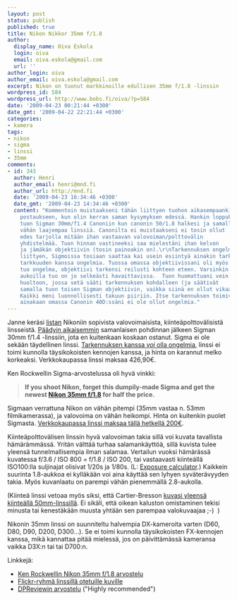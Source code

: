 ```yaml
---
layout: post
status: publish
published: true
title: Nikon Nikkor 35mm f/1.8
author:
  display_name: Oiva Eskola
  login: oiva
  email: oiva.eskola@gmail.com
  url: ''
author_login: oiva
author_email: oiva.eskola@gmail.com
excerpt: Nikon on tuonut markkinoille edullisen 35mm f/1.8 -linssin
wordpress_id: 584
wordpress_url: http://www.bobs.fi/oiva/?p=584
date: '2009-04-23 00:21:44 +0300'
date_gmt: '2009-04-22 22:21:44 +0300'
categories:
- kamera
tags:
- nikon
- sigma
- linssi
- 35mm
comments:
- id: 343
  author: Henri
  author_email: henri@mnd.fi
  author_url: http://mnd.fi
  date: '2009-04-23 16:34:46 +0300'
  date_gmt: '2009-04-23 14:34:46 +0300'
  content: "Kommentoin muistaakseni tähän liittyen tuohon aikasempaankin
    postaukseen, kun olin kerran saman kysymyksen edessä. Hankin loppukesästä
    tuon Sigman 30mm/f1.4 Canoniin kun canonin 50/1.8 halkesi ja samalla kaipasin
    vähän laajempaa linssiä. Canonilta ei muistaakseni ei tosin ollut
    edes tarjolla mitään ihan vastaavan valovoiman/polttovälin
    yhdistelmää. Tuon hinnan vastineeksi saa mielestäni ihan kelvon
    ja jämäkän objektiivin (tosin painoakin on).\r\nTarkennuksen ongelmiin
    liittyen, Sigmoissa tosiaan saattaa kai usein esiintyä ainakin tarkennuksen
    tarkkuuden kanssa ongelmia. Tuossa omassa objektiivissani oli myös juurikin
    tuo ongelma, objektiivi tarkensi reilusti kohteen eteen. Varsinkin suurimmilla
    aukoilla tuo on jo selkeästi havaittavissa.  Tuon huomattuani vein objektiivin
    huoltoon, jossa setä sääti tarkennuksen kohdalleen (ja säätivät
    samalla tuon toisen Sigman objektiivin, vaikka siinä en ollut vikaa huomannut).
    Kaikki meni luonnollisesti takuun piiriin. Itse tarkennuksen toimivuuden kanssa
    ainakaan omassa Canonin 40D:ssäni ei ole ollut ongelmia."
---
```

<p>Janne keräsi <a href="http://jaukia.kapsi.fi/kuutio/muuta/nikonlinssi/nikon-linssi.html">listan</a> Nikoniin sopivista valovoimaisista, kiinteäpolttovälisistä linsseistä. <a title="Mikä linssi digijärkkärille: osa 2" href="http://oivaeskola.fi/2008/03/28/mika-linssi-digijarkkarille-osa-2/">Päädyin aikaisemmin</a> samanlaisen pohdinnan jälkeen Sigman 30mm f/1.4 -linssiin, jota en kuitenkaan koskaan ostanut. Sigma ei ole sekään täydellinen linssi. <a href="http://www.kenrockwell.com/sigma/30mm-f14.htm#focus">Tarkennuksen kanssa <em>voi</em> olla ongelmia</a>, linssi ei toimi kunnolla täysikokoisten kennojen kanssa, ja hinta on karannut melko korkeaksi. Verkkokaupassa linssi maksaa 426,90&euro;.</p>
<p>Ken Rockwellin Sigma-arvostelussa oli hyvä vinkki:</p>
<blockquote><p><strong>If you shoot Nikon, forget this dumpily-made Sigma and get the newest <a href="http://www.kenrockwell.com/nikon/35mm-f18.htm">Nikon 35mm f/1.8</a> for half the price.</strong></p></blockquote>
<p>Sigmaan verrattuna Nikon on vähän pitempi (35mm vastaa n. 53mm filmikamerassa), ja valovoima on vähän heikompi. Hinta on kuitenkin puolet Sigmasta. <a title="Verkkokauppa:Nikon Nikkor AF-S DX 35mm f/1.8G " href="http://www.verkkokauppa.com/popups/prodinfo.php?id=2110">Verkkokaupassa linssi maksaa tällä hetkellä 200&euro;</a>.</p>
<p>Kiinteäpolttovälisen linssin hyvä valovoiman takia sillä voi kuvata tavallista hämärämmässä. Yritän välttää turhaa salamankäyttöä, sillä kuvista tulee yleensä tunnelmallisempia ilman salamaa. Vertailun vuoksi hämärässä kuvatessa f/3.6 / ISO 800 = f/1.8 / ISO 200, tai vastaavasti kiinteällä ISO100:lla suljinajat olisivat 1/20s ja 1/80s. (L: <a href="http://www.robert-barrett.com/photo/exposure_calculator.html">Exposure calculator</a>.) Kaikkein suurinta 1.8-aukkoa ei kylläkään voi aina käyttää sen lyhyen syväterävyyden takia. Myös kuvanlaatu on parempi vähän pienemmällä 2.8-aukolla.</p>
<p>(Kiinteä linssi vetoaa myös siksi, että Cartier-Bresson <a title="Wikipedia: Henri Cartier-Bresson - Technique" href="http://en.wikipedia.org/wiki/Henri_Cartier-Bresson#Technique">kuvasi yleensä kiinteällä 50mm-linssillä</a>. Ei sikäli, että oikean kaluston omistaminen tekisi minusta tai kenestäkään muusta yhtään sen parempaa valokuvaajaa ;-)&nbsp; )</p>
<p>Nikonin 35mm linssi on suunniteltu halvempia DX-kameroita varten (D60, D80, D90, D200, D300...). Se ei toimi kunnolla täysikokoisten FX-kennojen kanssa, mikä kannattaa pitää mielessä, jos on päivittämässä kameransa vaikka D3X:n tai tai D700:n.</p>
<p>Linkkejä:</p>
<ul>
<li><a href="http://www.kenrockwell.com/nikon/35mm-f18.htm">Ken Rockwellin Nikon 35mm f/1.8 arvostelu</a></li>
<li><a href="http://www.flickr.com/groups/afsnikkor35mm18/">Flickr-ryhmä linssillä otetuille kuville</a></li>
<li><a href="http://www.dpreview.com/lensreviews/nikon_35_1p8g_n15/">DPReviewin arvostelu</a> ("Highly recommended")</li>
</ul>
